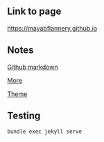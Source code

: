 ## Link to page

https://mayabflannery.github.io

## Notes

[Github markdown](https://docs.github.com/en/get-started/writing-on-github/getting-started-with-writing-and-formatting-on-github/basic-writing-and-formatting-syntax)

[More](https://kramdown.gettalong.org/syntax.html#kramdown-syntax)

[Theme](https://github.com/mmistakes/minimal-mistakes)

## Testing

``` markdown
bundle exec jekyll serve
```

